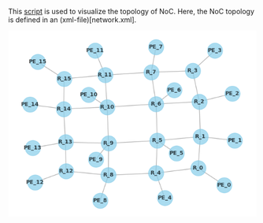 This [script](network_vis.py) is used to visualize the topology of NoC. Here, the NoC topology is defined in an (xml-file)[network.xml]. 

![NoC Topology](docs/network_graphs.png)